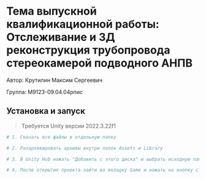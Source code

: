 # Тема выпускной квалификационной работы: Отслеживание и 3Д реконструкция трубопровода стереокамерой подводного АНПВ

Автор: Крутилин Максим Сергеевич

Группа: М9123-09.04.04рпис

## Установка и запуск

> Требуется Unity версии 2022.3.22f1

```bash
# 1. Скачать все файлы в отдельную папку

# 2. Разархивировать архивы внутри папок Assets и Library

# 3. В Unity Hub нажать "Добавить с этого диска" и выбрать исходную папку

# 4. После открытия проекта зайти во вкладку Game и нажать на кнопку старта
